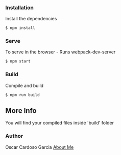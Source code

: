 
### Installation

Install the dependencies

```sh
$ npm install
```

### Serve
To serve in the browser  - Runs webpack-dev-server

```sh
$ npm start
```

### Build
Compile and build

```sh
$ npm run build
```

## More Info

You will find your compiled files inside 'build' folder

### Author

Oscar Cardoso Garcia
[About Me](https://portfolio-c3e28.netlify.app)